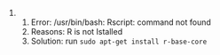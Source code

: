 1. 
   1. Error: /usr/bin/bash: Rscript: command not found
   2. Reasons: R is not Istalled
   3. Solution: run `sudo apt-get install r-base-core`